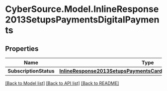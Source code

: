 # CyberSource.Model.InlineResponse2013SetupsPaymentsDigitalPayments
## Properties

Name | Type | Description | Notes
------------ | ------------- | ------------- | -------------
**SubscriptionStatus** | [**InlineResponse2013SetupsPaymentsCardProcessingSubscriptionStatus**](InlineResponse2013SetupsPaymentsCardProcessingSubscriptionStatus.md) |  | [optional] 

[[Back to Model list]](../README.md#documentation-for-models) [[Back to API list]](../README.md#documentation-for-api-endpoints) [[Back to README]](../README.md)


